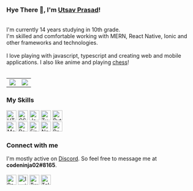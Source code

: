 <h3>Hye There 👋, I'm <a href="https://codeninja02.netlify.app/" target="_blank">Utsav Prasad</a>!</h2>
<br>
I'm currently 14 years studying in 10th grade.<br>
I'm skilled and comfortable working with MERN, React Native, Ionic and other frameworks and technologies.
<br><br>
I love playing with javascript, typescript and creating web and mobile applications. I also like anime and playing <a href="https://lichess.org/@/codeninja02" target="_blank">chess</a>!
<br><br>
<table>
  <tr>
    <td align="center" style="padding=0;width=50%;">
      <img align="center" style="padding=0;" src="https://github-readme-stats.vercel.app/api/?username=codeninja02&show_icons=true&title_color=24A7FF&text_color=cccccc&bg_color=00000000&hide_border=true&icon_color=4F8CC9&hide_title=true&count_private=true" />
    </td>
    <td align="center" style="padding=0;width=50%;">
      <img align="center" style="padding=0" src="https://github-readme-stats.vercel.app/api/top-langs/?username=codeninja02&layout=compact&show_icons=true&title_color=24A7FF&text_color=cccccc&bg_color=00000000&hide_border=true&icon_color=00000000&count_private=true" />
    </td>
  </tr>
</table>
<h3>My Skills</h3>
<div align="left">
<img alt="HTML5" height="26px" src="https://res.cloudinary.com/dpj9ddsjf/image/upload/v1616212420/html_mfugxd.svg"/>
<img alt="CSS3" height="26px" src="https://res.cloudinary.com/dpj9ddsjf/image/upload/v1616212420/css_bl7j3p.svg"/>
<img alt="JavaScript" height="26px" src="https://res.cloudinary.com/dpj9ddsjf/image/upload/v1616212420/js_u9ykow.svg"/>
<img alt="TypeScript" height="26px" src="https://res.cloudinary.com/dpj9ddsjf/image/upload/v1616212422/ts_rpz1m2.svg"/>
<img alt="Python" height="26px" src="https://res.cloudinary.com/dpj9ddsjf/image/upload/v1616212420/python_tuoc7s.svg"/>
</div>
<div align="left">
<img alt="MongoDB" height="26px" src="https://res.cloudinary.com/dpj9ddsjf/image/upload/v1616212420/mongodb_sbhr2y.svg"/>
<img alt="React" height="26px" src="https://res.cloudinary.com/dpj9ddsjf/image/upload/v1616212422/react_lyvavg.svg"/>
<img alt="Firebase" height="26px" src="https://res.cloudinary.com/dpj9ddsjf/image/upload/v1616212420/firebase_nj3ojv.svg"/>
<img alt="NodeJS" height="26px" src="https://res.cloudinary.com/dpj9ddsjf/image/upload/v1616212422/nodejs_n5hmji.svg"/>
<img alt="React Native" height="26px" src="https://res.cloudinary.com/dpj9ddsjf/image/upload/v1616212422/reactnative_c6druv.svg"/>
</div>
<h3>Connect with me</h3>
<span align="left">I'm mostly active on <a href="https://discord.com/users/767639388829515826/">Discord</a>. So feel free to message me at <b>codeninja02#8165</b>.</span><br><br>
<div>
<a href="https://codeninja02.netlify.app/"><img alt="Portfolio" height="26px" src="https://res.cloudinary.com/dpj9ddsjf/image/upload/v1620120837/globe-outline_emayxd.svg"/></a>
<a href="https://www.instagram.com/codeninja02"><img alt="Instagram" height="26px" src="https://res.cloudinary.com/dpj9ddsjf/image/upload/v1620120837/logo-instagram_wvfn6r.svg"/></a>
<a href="https://twitter.com/codeninja02"><img alt="Twitter" height="26px" src="https://res.cloudinary.com/dpj9ddsjf/image/upload/v1620120837/logo-twitter_vpb7c8.svg"/></a>
<a href="https://t.me/codeninja02"><img alt="Telegram" height="26px" src="https://res.cloudinary.com/dpj9ddsjf/image/upload/v1620120837/paper-plane-outline_ogcrml.svg"/></a>
</div>
